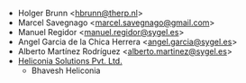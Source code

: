 - Holger Brunn \<<hbrunn@therp.nl>\>
- Marcel Savegnago \<<marcel.savegnago@gmail.com>\>
- Manuel Regidor \<<manuel.regidor@sygel.es>\>
- Angel Garcia de la Chica Herrera \<<angel.garcia@sygel.es>\>
- Alberto Martínez Rodríguez \<<alberto.martinez@sygel.es>\>
- [Heliconia Solutions Pvt. Ltd.](https://www.heliconia.io)
  - Bhavesh Heliconia
